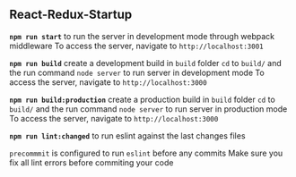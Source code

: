 ## React-Redux-Startup

**`npm run start`** to run the server in development mode through webpack middleware
To access the server, navigate to `http://localhost:3001`

**`npm run build`** create a development build in `build` folder
`cd` to `build/` and the run command `node server` to run server in development mode
To access the server, navigate to `http://localhost:3000`

**`npm run build:production`** create a production build in `build` folder
`cd` to `build/` and the run command `node server` to run server in production mode
To access the server, navigate to `http://localhost:3000`

**`npm run lint:changed`** to run eslint against the last changes files

`precommmit` is configured to run `eslint` before any commits
Make sure you fix all lint errors before commiting your code
